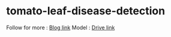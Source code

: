 # tomato-leaf-disease-detection
Follow for more : [Blog link](https://harshil-patel.medium.com/tomato-leaf-disease-detection-406e2b55a2d7)
Model : [Drive link](https://drive.google.com/file/d/199Veg8k1dGlXLjT4u1u23WM6ihS7ah8B/view?usp=sharing)
